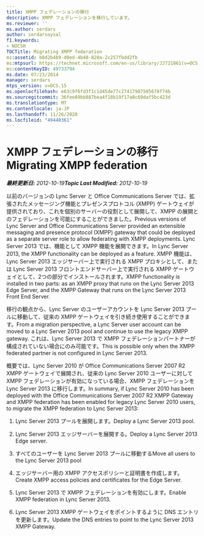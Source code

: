 ```yaml
---
title: XMPP フェデレーションの移行
description: XMPP フェデレーションを移行しています。
ms.reviewer: ''
ms.author: serdars
author: serdarsoysal
f1.keywords:
- NOCSH
TOCTitle: Migrating XMPP federation
ms:assetid: b8d2b4b9-d0ed-4b48-820a-2c257fbdd2fb
ms:mtpsurl: https://technet.microsoft.com/en-us/library/JJ721861(v=OCS.15)
ms:contentKeyID: 49733794
ms.date: 07/23/2014
manager: serdars
mtps_version: v=OCS.15
ms.openlocfilehash: e63c9f6fd3f1c1d45de77c27417987505678f74b
ms.sourcegitcommit: 36fee89bb887bea4f18b19f17a8c69daf5bc423d
ms.translationtype: MT
ms.contentlocale: ja-JP
ms.lasthandoff: 11/26/2020
ms.locfileid: "49440361"
---
```

# <a name="migrating-xmpp-federation"></a><span data-ttu-id="b28a1-103">XMPP フェデレーションの移行</span><span class="sxs-lookup"><span data-stu-id="b28a1-103">Migrating XMPP federation</span></span>

<div data-xmlns="http://www.w3.org/1999/xhtml">

<div class="topic" data-xmlns="http://www.w3.org/1999/xhtml" data-msxsl="urn:schemas-microsoft-com:xslt" data-cs="https://msdn.microsoft.com/">

<div data-asp="https://msdn2.microsoft.com/asp">



</div>

<div id="mainSection">

<div id="mainBody"><span data-ttu-id="b28a1-104">

<span> </span></span><span class="sxs-lookup"><span data-stu-id="b28a1-104">

<span> </span></span></span>

<span data-ttu-id="b28a1-105">_**最終更新日:** 2012-10-19_</span><span class="sxs-lookup"><span data-stu-id="b28a1-105">_**Topic Last Modified:** 2012-10-19_</span></span>

<span data-ttu-id="b28a1-106">以前のバージョンの Lync Server と Office Communications Server では、拡張されたメッセージング機能とプレゼンスプロトコル (XMPP) ゲートウェイが提供されており、これを個別のサーバーの役割として展開して、XMPP の展開とのフェデレーションを可能にすることができました。</span><span class="sxs-lookup"><span data-stu-id="b28a1-106">Previous versions of Lync Server and Office Communications Server provided an extensible messaging and presence protocol (XMPP) gateway that could be deployed as a separate server role to allow federating with XMPP deployments.</span></span> <span data-ttu-id="b28a1-107">Lync Server 2013 では、機能として XMPP 機能を展開できます。</span><span class="sxs-lookup"><span data-stu-id="b28a1-107">In Lync Server 2013, the XMPP functionality can be deployed as a feature.</span></span> <span data-ttu-id="b28a1-108">XMPP 機能は、Lync Server 2013 エッジサーバー上で実行される XMPP プロキシとして、または Lync Server 2013 フロントエンドサーバー上で実行される XMPP ゲートウェイとして、2つの部分でインストールされます。</span><span class="sxs-lookup"><span data-stu-id="b28a1-108">XMPP functionality is installed in two parts: as an XMPP proxy that runs on the Lync Server 2013 Edge Server, and the XMPP Gateway that runs on the Lync Server 2013 Front End Server.</span></span>

<span data-ttu-id="b28a1-109">移行の観点から、Lync Server のユーザーアカウントを Lync Server 2013 プールに移動して、従来の XMPP ゲートウェイを引き続き使用することができます。</span><span class="sxs-lookup"><span data-stu-id="b28a1-109">From a migration perspective, a Lync Server user account can be moved to a Lync Server 2013 pool and continue to use the legacy XMPP gateway.</span></span> <span data-ttu-id="b28a1-110">これは、Lync Server 2013 で XMPP フェデレーションパートナーが構成されていない場合にのみ可能です。</span><span class="sxs-lookup"><span data-stu-id="b28a1-110">This is possible only when the XMPP federated partner is not configured in Lync Server 2013.</span></span>

<span data-ttu-id="b28a1-111">概要では、Lync Server 2010 が Office Communications Server 2007 R2 XMPP ゲートウェイで展開され、従来の Lync Server 2010 ユーザーに対して XMPP フェデレーションが有効になっている場合、XMPP フェデレーションを Lync Server 2013 に移行します。</span><span class="sxs-lookup"><span data-stu-id="b28a1-111">In summary, if Lync Server 2010 has been deployed with the Office Communications Server 2007 R2 XMPP Gateway and XMPP federation has been enabled for legacy Lync Server 2010 users, to migrate the XMPP federation to Lync Server 2013:</span></span>

1.  <span data-ttu-id="b28a1-112">Lync Server 2013 プールを展開します。</span><span class="sxs-lookup"><span data-stu-id="b28a1-112">Deploy a Lync Server 2013 pool.</span></span>

2.  <span data-ttu-id="b28a1-113">Lync Server 2013 エッジサーバーを展開する。</span><span class="sxs-lookup"><span data-stu-id="b28a1-113">Deploy a Lync Server 2013 Edge server.</span></span>

3.  <span data-ttu-id="b28a1-114">すべてのユーザーを Lync Server 2013 プールに移動する</span><span class="sxs-lookup"><span data-stu-id="b28a1-114">Move all users to the Lync Server 2013 pool</span></span>

4.  <span data-ttu-id="b28a1-115">エッジサーバー用の XMPP アクセスポリシーと証明書を作成します。</span><span class="sxs-lookup"><span data-stu-id="b28a1-115">Create XMPP access policies and certificates for the Edge Server.</span></span>

5.  <span data-ttu-id="b28a1-116">Lync Server 2013 で XMPP フェデレーションを有効にします。</span><span class="sxs-lookup"><span data-stu-id="b28a1-116">Enable XMPP federation in Lync Server 2013.</span></span> 

6.  <span data-ttu-id="b28a1-117">Lync Server 2013 XMPP ゲートウェイをポイントするように DNS エントリを更新します。</span><span class="sxs-lookup"><span data-stu-id="b28a1-117">Update the DNS entries to point to the Lync Server 2013 XMPP Gateway.</span></span>

<span data-ttu-id="b28a1-118"></div>

<span> </span>

</div>

</div>

</span><span class="sxs-lookup"><span data-stu-id="b28a1-118"></div>

<span> </span>

</div>

</div>

</span></span></div>

